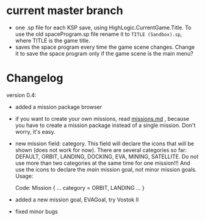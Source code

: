 # current master branch

* one .sp file for each KSP save, using HighLogic.CurrentGame.Title. To use the old spaceProgram.sp file rename
    it to `TITLE (Sandbox).sp`, where TITLE is the game title.
* saves the space program every time the game scene changes. Change it to save the space program only if
    the game scene is the main menu?


# Changelog

version 0.4:

* added a mission package browser
* if you want to create your own missions, read [missions.md](missions.md) , because you have
    to create a mission package instead of a single mission. Don't worry, it's easy.

* new mission field: category. This field will declare the icons that will be shown (does not work for now).
    There are several categories so far: DEFAULT, ORBIT, LANDING, DOCKING, EVA, MINING, SATELLITE. Do not
    use more than two categories at the same time for one mission!!! And use the icons to declare the
    *main* mission goal, not minor mission goals. Usage:

    Code:
    Mission
    {
            ...
            category = ORBIT, LANDING
            ...
    }

* added a new mission goal, EVAGoal, try Vostok II
* fixed minor bugs
